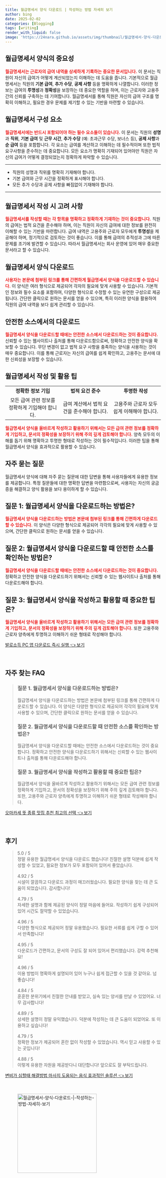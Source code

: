 ```yaml
---
title: 월급명세서 양식 다운로드 | 작성하는 방법 자세히 보기
author: bing
date: 2025-02-02
categories: [Blogging]
tags: [writing]
render_with_liquid: false
image: 'https://24nara.github.io/assets/img/thumbnail/월급명세서-양식-다운로드-|-작성하는-방법-자세히-보기.webp'
---
```



<h2 id='월급명세서_양식의_중요성'>월급명세서 양식의 중요성</h2>

<p><b><span style="color: #ee2323;">월급명세서는 근로자의 급여 내역을 상세하게 기록하는 중요한 문서입니다.</span></b> 이 문서는 직원이 자신의 급여가 어떻게 계산되었는지 이해하는 데 도움을 줍니다. 기본적으로 월급명세서는 직원의 <b>기본 급여</b>, <b>추가 수당</b>, <b>공제 사항</b> 등을 명확하게 나열합니다. 이러한 정보는 급여의 <b>투명성</b>과 <b>정확성</b>을 보장하는 데 중요한 역할을 하며, 이는 근로자와 고용주 간의 신뢰를 구축하는 데 기여합니다. 월급명세서를 통해 직원은 자신의 급여 구조를 명확히 이해하고, 필요한 경우 문제를 제기할 수 있는 기반을 마련할 수 있습니다.</p>

<h2 id='월급명세서_구성요소'>월급명세서 구성 요소</h2>

<p><b><span style="color: #ee2323;">월급명세서에는 반드시 포함되어야 하는 필수 요소들이 있습니다.</span></b> 이 문서는 직원의 <b>성명</b>과 <b>직위</b>, <b>기본 급여</b> 및 <b>근무 시간</b>, <b>추가 수당</b> (예: 초과근무 수당, 보너스 등), <b>공제 사항</b>과 <b>순 급여</b> 등을 포함합니다. 각 요소는 급여를 계산하고 이해하는 데 필수적이며 또한 법적 요구사항을 준수하는 데 중요합니다. 모든 요소가 명확히 기재되어 있어야만 직원은 자신의 급여가 어떻게 결정되었는지 정확하게 파악할 수 있습니다.</p>

<hr />

<ul>
    <li>직원의 성명과 직위를 명확히 기재해야 합니다.</li>
    <li>기본 급여와 근무 시간을 정확하게 표시해야 합니다.</li>
    <li>모든 추가 수당과 공제 사항을 빠짐없이 기재해야 합니다.</li>
</ul>

<hr />

<h2 id='월급명세서_작성_시_고려사항'>월급명세서 작성 시 고려 사항</h2>

<p><b><span style="color: #ee2323;">월급명세서를 작성할 때는 각 항목을 명확하고 정확하게 기재하는 것이 중요합니다.</span></b> 직원의 급여는 법적 요건을 준수해야 하며, 이는 직원이 자신의 급여에 대한 정보를 완전히 이해할 수 있는 기반을 마련합니다. 급여 내역은 고용주와 근로자 모두에게 <b>투명성</b>을 제공해야 하며, 정기적으로 검토하는 것이 좋습니다. 이를 통해 급여의 추적성과 그에 따른 문제를 조기에 발견할 수 있습니다. 따라서 월급명세서는 회사 운영에 있어 매우 중요한 문서라고 할 수 있습니다.</p>

<h2 id='월급명세서_양식_다운로드'>월급명세서 양식 다운로드</h2>

<p><b><span style="color: #ee2323;">사용자는 본문에 첨부된 링크를 통해 간편하게 월급명세서 양식을 다운로드할 수 있습니다.</span></b> 이 양식은 여러 형식으로 제공되어 각자의 필요에 맞게 사용할 수 있습니다. 기본적인 정보와 필수 요소를 포함하여, 다양한 형식으로 수정할 수 있는 유연한 구성으로 제공됩니다. 간단한 클릭으로 원하는 문서를 얻을 수 있으며, 특히 이러한 양식을 활용하여 직원의 급여 내역을 보다 쉽게 관리할 수 있습니다.</p>

<h2 id='안전한_소스에서의_다운로드'>안전한 소스에서의 다운로드</h2>

<p><b><span style="color: #ee2323;">월급명세서 양식을 다운로드할 때에는 안전한 소스에서 다운로드하는 것이 중요합니다.</span></b> 신뢰할 수 있는 웹사이트나 출처를 통해 다운로드함으로써, 정확하고 안전한 양식을 확보할 수 있습니다. 무단 변경이 없고 법적 요구 사항을 충족하는 양식을 사용하는 것이 매우 중요합니다. 이를 통해 근로자는 자신의 급여를 쉽게 확인하고, 고용주는 문서에 대한 신뢰성을 보장할 수 있습니다.</p>

<h2 id='월급명세서_작성_및_활용_팁'>월급명세서 작성 및 활용 팁</h2>

<table>
    <tr>
        <td style="text-align: center; height: 17px;"><b>정확한 정보 기입</b></td>
        <td style="text-align: center; height: 17px;"><b>법적 요건 준수</b></td>
        <td style="text-align: center; height: 17px;"><b>투명한 작성</b></td>
    </tr>
    <tr>
        <td style="text-align: center; height: 17px;">모든 급여 관련 정보를 정확하게 기입해야 합니다.</td>
        <td style="text-align: center; height: 17px;">급여 계산에서 법적 요건을 준수해야 합니다.</td>
        <td style="text-align: center; height: 17px;">고용주와 근로자 모두 쉽게 이해해야 합니다.</td>
    </tr>
</table>

<p><b><span style="color: #ee2323;">월급명세서 양식을 올바르게 작성하고 활용하기 위해서는 모든 급여 관련 정보를 정확하게 기입하고, 문서의 정확성을 보장하기 위해 주의 깊게 검토해야 합니다.</span></b> 양측 모두의 이해를 돕기 위해 명확하고 투명한 형태로 작성하는 것이 필수적입니다. 이러한 팁을 통해 월급명세서 양식을 효과적으로 활용할 수 있습니다.</p>

<h2 id='자주_묻는_질문'>자주 묻는 질문</h2>

<p>월급명세서 양식에 대해 자주 묻는 질문에 대한 답변을 통해 사용자들에게 유용한 정보를 제공합니다. 특정 질문들에 대한 명확한 답변을 마련함으로써, 사용자는 자신의 궁금증을 해결하고 양식 활용을 보다 용이하게 할 수 있습니다.</p>

<h2 id='질문_1'>질문 1: 월급명세서 양식을 다운로드하는 방법은?</h2>

<p><b><span style="color: #ee2323;">월급명세서 양식을 다운로드하는 방법은 본문에 첨부된 링크를 통해 간편하게 다운로드할 수 있습니다.</span></b> 이 양식은 다양한 형식으로 제공되어 각각의 필요에 맞게 사용할 수 있으며, 간단한 클릭으로 원하는 문서를 얻을 수 있습니다.</p>

<h2 id='질문_2'>질문 2: 월급명세서 양식을 다운로드할 때 안전한 소스를 확인하는 방법은?</h2>

<p><b><span style="color: #ee2323;">월급명세서 양식을 다운로드할 때에는 안전한 소스에서 다운로드하는 것이 중요합니다.</span></b> 정확하고 안전한 양식을 다운로드하기 위해서는 신뢰할 수 있는 웹사이트나 출처를 통해 다운로드해야 합니다.</p>

<h2 id='질문_3'>질문 3: 월급명세서 양식을 작성하고 활용할 때 중요한 팁은?</h2>

<p><b><span style="color: #ee2323;">월급명세서 양식을 올바르게 작성하고 활용하기 위해서는 모든 급여 관련 정보를 정확하게 기입하고, 문서의 정확성을 보장하기 위해 주의 깊게 검토해야 합니다.</span></b> 또한 고용주와 근로자 양측에게 투명하고 이해하기 쉬운 형태로 작성해야 합니다.</p>


<p><a class="click-button" title="발로소득 PC 앱 다운로드 즉시 실행" href="https://24nara.github.io/posts/%EB%B0%9C%EB%A1%9C%EC%86%8C%EB%93%9D-PC-%EC%95%B1-%EB%8B%A4%EC%9A%B4%EB%A1%9C%EB%93%9C-%EC%A6%89%EC%8B%9C-%EC%8B%A4%ED%96%89/" rel="dofollow">발로소득 PC 앱 다운로드 즉시 실행 👈 보기</a></p><br>
<h2 id='자주_찾는_FAQ'>자주 찾는 FAQ</h2>
<div itemscope="" itemtype="https://schema.org/FAQPage"> 
<blockquote> 
<div itemscope="" itemprop="mainEntity" itemtype="https://schema.org/Question"> 
<h3 itemprop="name">질문 1. 월급명세서 양식을 다운로드하는 방법은? </h3> 
<div itemscope="" itemprop="acceptedAnswer" itemtype="https://schema.org/Answer"> 
<span itemprop="text"> 
<p>월급명세서 양식을 다운로드하는 방법은 본문에 첨부된 링크를 통해 간편하게 다운로드할 수 있습니다. 이 양식은 다양한 형식으로 제공되어 각각의 필요에 맞게 사용할 수 있으며, 간단한 클릭으로 원하는 문서를 얻을 수 있습니다.</p> 
</span> 
</div> 
</div> 
<div itemscope="" itemprop="mainEntity" itemtype="https://schema.org/Question"> 
<h3 itemprop="name">질문 2. 월급명세서 양식을 다운로드할 때 안전한 소스를 확인하는 방법은? </h3> 
<div itemscope="" itemprop="acceptedAnswer" itemtype="https://schema.org/Answer"> 
<span itemprop="text"> 
<p>월급명세서 양식을 다운로드할 때에는 안전한 소스에서 다운로드하는 것이 중요합니다. 정확하고 안전한 양식을 다운로드하기 위해서는 신뢰할 수 있는 웹사이트나 출처를 통해 다운로드해야 합니다.</p> 
</span> 
</div> 
</div> 
<div itemscope="" itemprop="mainEntity" itemtype="https://schema.org/Question"> 
<h3 itemprop="name">질문 3. 월급명세서 양식을 작성하고 활용할 때 중요한 팁은? </h3> 
<div itemscope="" itemprop="acceptedAnswer" itemtype="https://schema.org/Answer"> 
<span itemprop="text"> 
<p>월급명세서 양식을 올바르게 작성하고 활용하기 위해서는 모든 급여 관련 정보를 정확하게 기입하고, 문서의 정확성을 보장하기 위해 주의 깊게 검토해야 합니다. 또한, 고용주와 근로자 양측에게 투명하고 이해하기 쉬운 형태로 작성해야 합니다.</p> 
</span> 
</div> 
</div> 
</blockquote> 
</div>
<p><a class="click-button" title="오마카세 뜻 종류 맛집 추천 최고의 선택" href="https://24nara.github.io/posts/%EC%98%A4%EB%A7%88%EC%B9%B4%EC%84%B8-%EB%9C%BB-%EC%A2%85%EB%A5%98-%EB%A7%9B%EC%A7%91-%EC%B6%94%EC%B2%9C-%EC%B5%9C%EA%B3%A0%EC%9D%98-%EC%84%A0%ED%83%9D/" rel="dofollow">오마카세 뜻 종류 맛집 추천 최고의 선택 👈 보기</a></p><br>
<h2 id='후기'>후기</h2>
<div itemscope itemtype="https://schema.org/Product">
  <blockquote>
  <div itemprop="review" itemscope itemtype="https://schema.org/Review">
      <div itemprop="reviewRating" itemscope itemtype="https://schema.org/Rating"> <span itemprop="ratingValue">5.0</span> / <span itemprop="bestRating">5</span> </div>
      <span itemprop="reviewBody">정말 유용한 월급명세서 양식을 다운로드 했습니다! 친절한 설명 덕분에 쉽게 작성할 수 있었고, 필요한 정보가 모두 포함되어 있어서 좋았습니다.</span>
  </div>
  <br>
  <div itemprop="review" itemscope itemtype="https://schema.org/Review">
      <div itemprop="reviewRating" itemscope itemtype="https://schema.org/Rating"> <span itemprop="ratingValue">4.92</span> / <span itemprop="bestRating">5</span> </div>
      <span itemprop="reviewBody">시설이 깔끔하고 다운로드 과정이 매끄러웠습니다. 필요한 양식을 찾는 데 큰 도움이 되었습니다. 감사합니다!</span>
  </div>
  <br>
  <div itemprop="review" itemscope itemtype="https://schema.org/Review">
      <div itemprop="reviewRating" itemscope itemtype="https://schema.org/Rating"> <span itemprop="ratingValue">4.79</span> / <span itemprop="bestRating">5</span> </div>
      <span itemprop="reviewBody">자세한 설명과 함께 제공된 양식이 정말 마음에 들어요. 작성하기 쉽게 구성되어 있어 시간도 절약할 수 있었습니다.</span>
  </div>
  <br>
  <div itemprop="review" itemscope itemtype="https://schema.org/Review">
      <div itemprop="reviewRating" itemscope itemtype="https://schema.org/Rating"> <span itemprop="ratingValue">4.96</span> / <span itemprop="bestRating">5</span> </div>
      <span itemprop="reviewBody">다양한 형식으로 제공되어 정말 유용했습니다. 필요한 서류를 쉽게 구할 수 있어서 만족합니다!</span>
  </div>
  <br>
  <div itemprop="review" itemscope itemtype="https://schema.org/Review">
      <div itemprop="reviewRating" itemscope itemtype="https://schema.org/Rating"> <span itemprop="ratingValue">4.95</span> / <span itemprop="bestRating">5</span> </div>
      <span itemprop="reviewBody">다운로드가 간편하고, 문서의 구성도 잘 되어 있어서 편리했습니다. 강력 추천해요!</span>
  </div>
  <br>
  <div itemprop="review" itemscope itemtype="https://schema.org/Review">
      <div itemprop="reviewRating" itemscope itemtype="https://schema.org/Rating"> <span itemprop="ratingValue">4.96</span> / <span itemprop="bestRating">5</span> </div>
      <span itemprop="reviewBody">이용 방법이 명확하게 설명되어 있어 누구나 쉽게 접근할 수 있을 것 같아요. 넘 좋습니다!</span>
  </div>
  <br>
  <div itemprop="review" itemscope itemtype="https://schema.org/Review">
      <div itemprop="reviewRating" itemscope itemtype="https://schema.org/Rating"> <span itemprop="ratingValue">4.84</span> / <span itemprop="bestRating">5</span> </div>
      <span itemprop="reviewBody">훈훈한 분위기에서 친절한 안내를 받았고, 실속 있는 양서를 만날 수 있었어요. 너무 감사합니다!</span>
  </div>
  <br>
  <div itemprop="review" itemscope itemtype="https://schema.org/Review">
      <div itemprop="reviewRating" itemscope itemtype="https://schema.org/Rating"> <span itemprop="ratingValue">4.89</span> / <span itemprop="bestRating">5</span> </div>
      <span itemprop="reviewBody">상세한 설명이 정말 유익했습니다. 덕분에 작성하는 데 큰 도움이 되었어요. 또 이용하고 싶습니다!</span>
  </div>
  <br>
  <div itemprop="review" itemscope itemtype="https://schema.org/Review">
      <div itemprop="reviewRating" itemscope itemtype="https://schema.org/Rating"> <span itemprop="ratingValue">4.79</span> / <span itemprop="bestRating">5</span> </div>
      <span itemprop="reviewBody">정확한 정보가 제공되어 혼란 없이 작성할 수 있었습니다. 역시 믿고 사용할 수 있는 곳입니다!</span>
  </div>
  <br>
  <div itemprop="review" itemscope itemtype="https://schema.org/Review">
      <div itemprop="reviewRating" itemscope itemtype="https://schema.org/Rating"> <span itemprop="ratingValue">4.88</span> / <span itemprop="bestRating">5</span> </div>
      <span itemprop="reviewBody">이렇게 유용한 자원을 제공받다니 대단합니다! 앞으로도 잘 부탁드립니다.</span>
  </div>
  </blockquote>
</div>
<p><a class="click-button" title="변비가 심할때 해결방법 마사지 도움되는 음식 효과적인 솔루션" href="https://24nara.github.io/posts/%EB%B3%80%EB%B9%84%EA%B0%80-%EC%8B%AC%ED%95%A0%EB%95%8C-%ED%95%B4%EA%B2%B0%EB%B0%A9%EB%B2%95-%EB%A7%88%EC%82%AC%EC%A7%80-%EB%8F%84%EC%9B%80%EB%90%98%EB%8A%94-%EC%9D%8C%EC%8B%9D-%ED%9A%A8%EA%B3%BC%EC%A0%81%EC%9D%B8-%EC%86%94%EB%A3%A8%EC%85%98/" rel="dofollow">변비가 심할때 해결방법 마사지 도움되는 음식 효과적인 솔루션 👈 보기</a></p><br>
<figure class="image"><img src="https://24nara.github.io/assets/img/thumbnail/월급명세서-양식-다운로드-|-작성하는-방법-자세히-보기.webp" alt="월급명세서-양식-다운로드-|-작성하는-방법-자세히-보기" width="256" height="256"></figure>